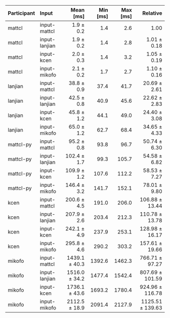 | Participant | Input | Mean [ms] | Min [ms] | Max [ms] | Relative |
|:---|:---|---:|---:|---:|---:|
| mattcl | input-mattcl | 1.9 ± 0.2 | 1.4 | 2.6 | 1.00 |
| mattcl | input-lanjian | 1.9 ± 0.2 | 1.4 | 2.8 | 1.01 ± 0.18 |
| mattcl | input-kcen | 2.0 ± 0.3 | 1.4 | 3.2 | 1.05 ± 0.19 |
| mattcl | input-mikofo | 2.1 ± 0.2 | 1.7 | 2.7 | 1.10 ± 0.16 |
| lanjian | input-mattcl | 38.8 ± 0.9 | 37.4 | 41.7 | 20.69 ± 2.61 |
| lanjian | input-lanjian | 42.5 ± 0.8 | 40.9 | 45.6 | 22.62 ± 2.83 |
| lanjian | input-kcen | 45.8 ± 1.2 | 44.1 | 49.0 | 24.40 ± 3.08 |
| lanjian | input-mikofo | 65.0 ± 1.2 | 62.7 | 68.4 | 34.65 ± 4.33 |
| mattcl-py | input-mattcl | 95.2 ± 0.8 | 93.8 | 96.7 | 50.74 ± 6.30 |
| mattcl-py | input-lanjian | 102.4 ± 1.7 | 99.3 | 105.7 | 54.58 ± 6.82 |
| mattcl-py | input-kcen | 109.9 ± 1.2 | 107.6 | 112.2 | 58.53 ± 7.27 |
| mattcl-py | input-mikofo | 146.4 ± 3.2 | 141.7 | 152.1 | 78.01 ± 9.80 |
| kcen | input-mattcl | 200.6 ± 4.5 | 191.0 | 206.0 | 106.88 ± 13.44 |
| kcen | input-lanjian | 207.9 ± 2.6 | 203.4 | 212.3 | 110.78 ± 13.78 |
| kcen | input-kcen | 242.1 ± 4.9 | 237.9 | 253.1 | 128.98 ± 16.17 |
| kcen | input-mikofo | 295.8 ± 4.6 | 290.2 | 303.2 | 157.61 ± 19.66 |
| mikofo | input-mattcl | 1439.1 ± 40.3 | 1392.6 | 1462.3 | 766.71 ± 97.27 |
| mikofo | input-lanjian | 1516.0 ± 34.2 | 1477.4 | 1542.4 | 807.69 ± 101.59 |
| mikofo | input-kcen | 1736.1 ± 43.6 | 1693.2 | 1780.4 | 924.96 ± 116.78 |
| mikofo | input-mikofo | 2112.5 ± 18.9 | 2091.4 | 2127.9 | 1125.51 ± 139.63 |
